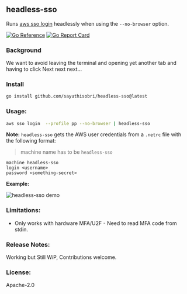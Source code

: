 ## headless-sso
Runs [aws sso login]() headlessly when using the `--no-browser` option.

[![Go Reference](https://pkg.go.dev/badge/github.com/mziyabo/headless-sso.svg)](https://pkg.go.dev/github.com/mziyabo/headless-sso) [![Go Report Card](https://goreportcard.com/badge/github.com/mziyabo/headless-sso)](https://goreportcard.com/report/github.com/mziyabo/headless-sso) 

### Background

We want to avoid leaving the terminal and opening yet another tab and having to click Next next next...

### Install

```bash
go install github.com/sayuthisobri/headless-sso@latest
```

### Usage:

``` bash
aws sso login  --profile pp --no-browser | headless-sso
```


**Note:** `headless-sso` gets the AWS user credentials from a `.netrc` file with the following format:
 > machine name has to be `headless-sso`

```
machine headless-sso
login <username>
password <something-secret>
```
**Example:**

![headless-sso demo](./docs/demo.gif)

### Limitations:
- Only works with hardware MFA/U2F - Need to read MFA code from stdin.

### Release Notes:
Working but Still WiP, Contributions welcome.

### License:
Apache-2.0

